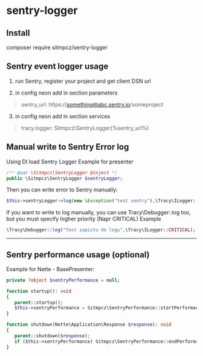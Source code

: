 # sentry-logger

Install
--------
composer require sitmpcz/sentry-logger

Sentry event logger usage
--------
1) run Sentry, register your project and get client DSN url 

2) in config neon add in section parameters

> sentry_url: https://something@abc.sentry.io/someproject

3) in config neon add in section services

> tracy.logger: Sitmpcz\SentryLogger(%sentry_url%)

Manual write to Sentry Error log
--------
Using  DI load Sentry Logger 
Example for presenter
```php
/** @var \Sitmpcz\SentryLogger @inject */
public \Sitmpcz\SentryLogger $sentryLogger;
```

Then you can write error to Sentry manually:
```php
$this->sentryLogger->log(new \Exception("test sentry"),\Tracy\ILogger::ERROR);
```

If you want to write to log manually, you can use Tracy\Debugger::log too, but you must specify higher priority (Napr CRITICAL)
Example
```php
\Tracy\Debugger::log("Test zapistu do logu",\Tracy\ILogger::CRITICAL);
```


--------------------------------------------------------------
Sentry performance usage (optional)
--------

Example for Nette - BasePresenter:

```php
private ?object $sentryPerformance = null;

function startup(): void
{
   parent::startup();
   $this->sentryPerformance = Sitmpcz\SentryPerformance::startPerformaceMonitoring($this->getName(), $this->getAction());
}

function shutdown(Nette\Application\Response $response): void
{
   parent::shutdown($response);
   if ($this->sentryPerformance) Sitmpcz\SentryPerformance::endPerformaceMonitoring($this->sentryPerformance);
}
```

